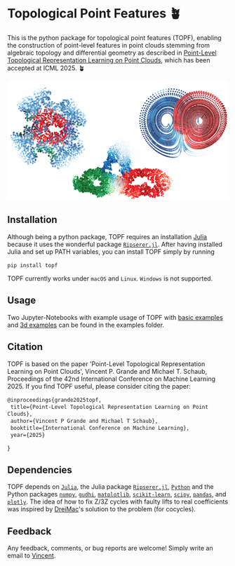 # Topological Point Features 🪴

This is the python package for topological point features (TOPF), enabling the construction of point-level features in point clouds stemming from algebraic topology and differential geometry as described in [Point-Level Topological Representation Learning on Point Clouds](https://arxiv.org/abs/2406.02300), which has been accepted at ICML 2025. 🪴

![Example of TOPF on three point clouds](https://github.com/vincent-grande/topf/blob/main/examples/teaserfigure.png?raw=True)

## Installation

Although being a python package, TOPF requires an installation [Julia](https://julialang.org/downloads/) because it uses the wonderful package [`Ripserer.jl`](https://mtsch.github.io/Ripserer.jl/dev/). After having installed Julia and set up PATH variables, you can install TOPF simply by running

    pip install topf

TOPF currently works under `macOS` and `Linux`. `Windows` is not supported.

## Usage

Two Jupyter-Notebooks with example usage of TOPF with [basic examples](https://github.com/vincent-grande/topf/blob/main/examples/topf_basic_examples.ipynb) and [3d examples](https://github.com/vincent-grande/topf/blob/main/examples/topf_examples3d.ipynb) can be found in the examples folder.

## Citation

TOPF is based on the paper 'Point-Level Topological Representation Learning on Point Clouds', Vincent P. Grande and Michael T. Schaub, Proceedings of the 42nd International Conference on Machine Learning 2025.
If you find TOPF useful, please consider citing the paper:

    @inproceedings{grande2025topf,
     title={Point-Level Topological Representation Learning on Point Clouds},
     author={Vincent P Grande and Michael T Schaub},
     booktitle={International Conference on Machine Learning},
     year={2025}
}

## Dependencies

TOPF depends on [`Julia`](https://julialang.org), the Julia package [`Ripserer.jl`](https://mtsch.github.io/Ripserer.jl/dev/), [`Python`](https://www.python.org) and the Python packages [`numpy`](https://numpy.org), [`gudhi`](https://gudhi.inria.fr), [`matplotlib`](https://matplotlib.org), [`scikit-learn`](https://scikit-learn.org/stable/), [`scipy`](https://scipy.org), [`pandas`](https://pandas.pydata.org), and [`plotly`](https://plotly.com). The idea of how to fix Z/3Z cycles with faulty lifts to real coefficients was inspired by [DreiMac](https://dreimac.scikit-tda.org/en/latest/)'s solution to the problem (for cocycles).

## Feedback

Any feedback, comments, or bug reports are welcome! Simply write an email to [Vincent](https://vincent-grande.github.io). 